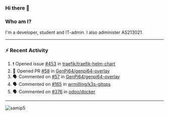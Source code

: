 ### Hi there 👋

### Who am I?
I'm a developer, student and IT-admin. I also administer AS213021.

---
### :zap: Recent Activity
<!--START_SECTION:activity-->
1. ❗️ Opened issue [#453](https://github.com/traefik/traefik-helm-chart/issues/453) in [traefik/traefik-helm-chart](https://github.com/traefik/traefik-helm-chart)
2. 💪 Opened PR [#58](https://github.com/GenPi64/genpi64-overlay/pull/58) in [GenPi64/genpi64-overlay](https://github.com/GenPi64/genpi64-overlay)
3. 🗣 Commented on [#57](https://github.com/GenPi64/genpi64-overlay/issues/57) in [GenPi64/genpi64-overlay](https://github.com/GenPi64/genpi64-overlay)
4. 🗣 Commented on [#165](https://github.com/wrmilling/k3s-gitops/issues/165) in [wrmilling/k3s-gitops](https://github.com/wrmilling/k3s-gitops)
5. 🗣 Commented on [#376](https://github.com/odoo/docker/issues/376) in [odoo/docker](https://github.com/odoo/docker)
<!--END_SECTION:activity-->
---

<img align="center" src="https://github-readme-stats.vercel.app/api?username=samip5&show_icons=true" alt="samip5" />
